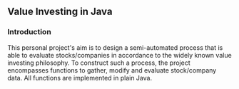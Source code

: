 ## Value Investing in Java

### Introduction

This personal project's aim is to design a semi-automated process that is able to evaluate stocks/companies in accordance to the widely known value investing philosophy. To construct such a process, the project encompasses functions to gather, modify and evaluate stock/company data. All functions are implemented in plain Java.
